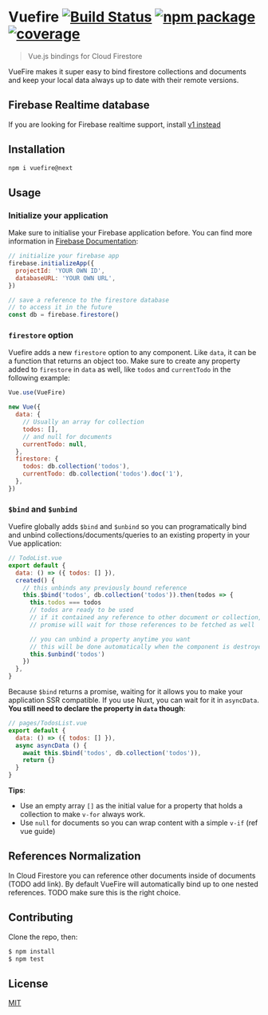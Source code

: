 # Vuefire [![Build Status](https://badgen.net/circleci/github/vuejs/vuefire)](https://circleci.com/gh/vuejs/vuefire) [![npm package](https://badgen.net/npm/v/vuefire/next)](https://www.npmjs.com/package/vuefire) [![coverage](https://badgen.net/codecov/c/github/vuejs/vuefire)](https://codecov.io/github/vuejs/vuefire)

> Vue.js bindings for Cloud Firestore

VueFire makes it super easy to bind firestore collections and documents and keep your local data always up to date with their remote versions.

## Firebase Realtime database

If you are looking for Firebase realtime support, install [v1 instead](https://github.com/vuejs/vuefire/tree/v1)

## Installation

```sh
npm i vuefire@next
```

<!-- TODO remove next when releasing v2 -->

## Usage

### Initialize your application

Make sure to initialise your Firebase application before. You can find more information in [Firebase Documentation](https://firebase.google.com/docs/firestore/quickstart):

```js
// initialize your firebase app
firebase.initializeApp({
  projectId: 'YOUR OWN ID',
  databaseURL: 'YOUR OWN URL',
})

// save a reference to the firestore database
// to access it in the future
const db = firebase.firestore()
```

### `firestore` option

Vuefire adds a new `firestore` option to any component. Like `data`, it can be a function that returns an object too.
Make sure to create any property added to `firestore` in `data` as well, like `todos` and `currentTodo` in the following example:

```js
Vue.use(VueFire)

new Vue({
  data: {
    // Usually an array for collection
    todos: [],
    // and null for documents
    currentTodo: null,
  },
  firestore: {
    todos: db.collection('todos'),
    currentTodo: db.collection('todos').doc('1'),
  },
})
```

### `$bind` and `$unbind`

Vuefire globally adds `$bind` and `$unbind` so you can programatically bind and unbind collections/documents/queries to an existing property in your Vue application:

```js
// TodoList.vue
export default {
  data: () => ({ todos: [] }),
  created() {
    // this unbinds any previously bound reference
    this.$bind('todos', db.collection('todos')).then(todos => {
      this.todos === todos
      // todos are ready to be used
      // if it contained any reference to other document or collection, the
      // promise will wait for those references to be fetched as well

      // you can unbind a property anytime you want
      // this will be done automatically when the component is destroyed
      this.$unbind('todos')
    })
  },
}
```

Because `$bind` returns a promise, waiting for it allows you to make your application SSR compatible. If you use Nuxt, you can wait for it in `asyncData`. **You still need to declare the property in `data` though**:

```js
// pages/TodosList.vue
export default {
  data: () => ({ todos: [] }),
  async asyncData () {
    await this.$bind('todos', db.collection('todos')),
    return {}
  }
}
```

**Tips**:

- Use an empty array `[]` as the initial value for a property that holds a collection to make `v-for` always work.
- Use `null` for documents so you can wrap content with a simple `v-if` (ref vue guide)

## References Normalization

In Cloud Firestore you can reference other documents inside of documents (TODO add link). By default VueFire will automatically bind up to one nested references. TODO make sure this is the right choice.

## Contributing

Clone the repo, then:

```sh
$ npm install
$ npm test
```

## License

[MIT](http://opensource.org/licenses/MIT)
